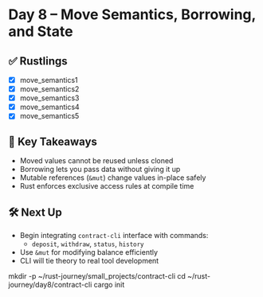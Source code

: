 # Day 8 – Move Semantics, Borrowing, and State

## ✅ Rustlings
- [x] move_semantics1
- [x] move_semantics2
- [x] move_semantics3
- [x] move_semantics4
- [x] move_semantics5

## 🧠 Key Takeaways
- Moved values cannot be reused unless cloned
- Borrowing lets you pass data without giving it up
- Mutable references (`&mut`) change values in-place safely
- Rust enforces exclusive access rules at compile time

## 🛠️ Next Up
- Begin integrating `contract-cli` interface with commands:
  - `deposit`, `withdraw`, `status`, `history`
- Use `&mut` for modifying balance efficiently
- CLI will tie theory to real tool development

mkdir -p ~/rust-journey/small_projects/contract-cli
cd ~/rust-journey/day8/contract-cli
cargo init
